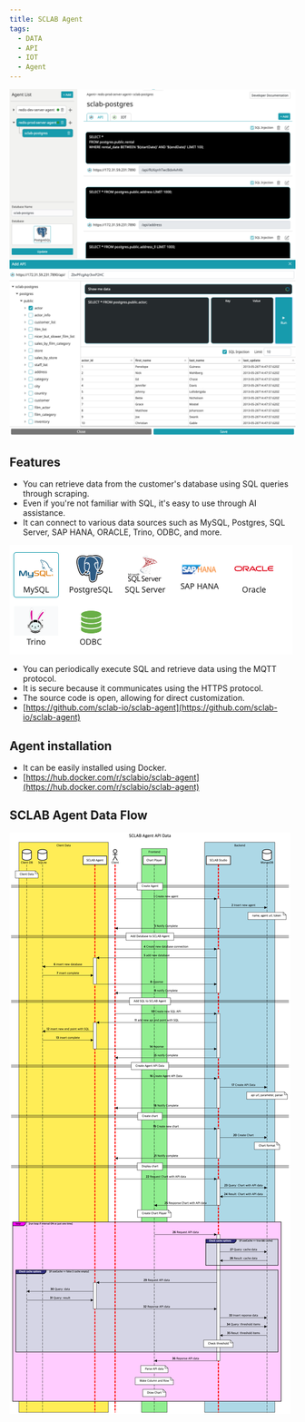 ```yaml
---
title: SCLAB Agent
tags:
  - DATA
  - API
  - IOT
  - Agent
---
```


![SCLAB Agent](./agentmain.png)
![SCLAB Agent](./addsql.png)

## Features

- You can retrieve data from the customer's database using SQL queries through scraping.
- Even if you're not familiar with SQL, it's easy to use through AI assistance.
- It can connect to various data sources such as MySQL, Postgres, SQL Server, SAP HANA, ORACLE, Trino, ODBC, and more.

![SCLAB Agent](./supportdb.png)

- You can periodically execute SQL and retrieve data using the MQTT protocol.
- It is secure because it communicates using the HTTPS protocol.
- The source code is open, allowing for direct customization.
- [https://github.com/sclab-io/sclab-agent](https://github.com/sclab-io/sclab-agent)

## Agent installation

- It can be easily installed using Docker.
- [https://hub.docker.com/r/sclabio/sclab-agent](https://hub.docker.com/r/sclabio/sclab-agent)

## SCLAB Agent Data Flow

![SCLAB Agent Data Flow](./Agent.png)
